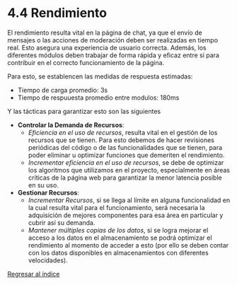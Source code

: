 # 4.4 Rendimiento

El rendimiento resulta vital en la página de chat, ya que el envío de mensajes o las acciones de moderación deben ser realizadas en tiempo real. Esto asegura una experiencia de usuario correcta. Además, los diferentes módulos deben trabajar de forma rápida y eficaz entre sí para contribuir en el correcto funcionamiento de la página.

Para esto, se establencen las medidas de respuesta estimadas:

* Tiempo de carga promedio: 3s
* Tiempo de respuuesta promedio entre modulos: 180ms

Y las tácticas para garantizar esto son las siguientes
- **Controlar la Demanda de Recursos**:  
    - *Eficiencia en el uso de recursos*, resulta vital en el gestión de los recursos que se tienen. Para esto debemos de hacer revisiones periódicas del código o de las funcionalidades que se tienen, para poder eliminar u optimizar funciones que demeriten el rendimiento.
    - *Incrementar eficiencia en el uso de recursos*, se debe de optimizar los algoritmos que utilizamos en el proyecto, especialmente en áreas críticas de la página web para garantizar la menor latencia posible en su uso.
- **Gestionar Recursos**:
    - *Incrementar Recursos*, si se llega al límite en alguna funcionalidad en la cual resulta vital para el funcionamiento, será necesaria la adquisición de mejores componentes para esa área en particular y cubrir así su demanda.
    - *Mantener múltiples copias de los datos*, si se logra mejorar el acceso a los datos en el almacenamiento se podrá optimizar el rendimiento al momento de acceder a esto (por ello se deben contar con los datos disponibles en almacenamientos con diferentes velocidades).

[Regresar al índice](../../README.md)
